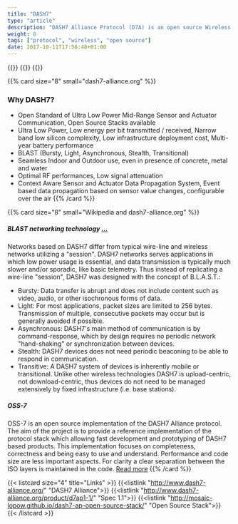 ```yaml
---
title: "DASH7"
type: "article"
description: "DASH7 Alliance Protocol (D7A) is an open source Wireless Sensor and Actuator Network protocol, which operates in the 433 MHz, 868 MHz and 915 MHz unlicensed ISM band/SRD band. DASH7 provides multi-year battery life, range of up to 2 km, low latency for connecting with moving things, a very small open source protocol stack, AES 128-bit shared key encryption support, and data transfer of up to 167 kbit/s."
weight: 0
tags: ["protocol", "wireless", "open source"]
date: 2017-10-11T17:56:48+01:00
---
```


{{<card size="4" small="Wikipedia" style="info">}}
{{<description>}}
{{</card>}}

{{% card size="8" small="dash7-alliance.org" %}}
### Why DASH7?
- Open Standard of Ultra Low Power Mid-Range Sensor and Actuator Communication, Open Source Stacks available
- Ultra Low Power, Low energy per bit transmitted / received, Narrow band low silicon complexity, Low infrastructure deployment cost, Multi-year battery performance
- BLAST (Bursty, Light, Asynchronous, Stealth, Transitional)
- Seamless Indoor and Outdoor use, even in presence of concrete, metal and water
- Optimal RF performances, Low signal attenuation
- Context Aware Sensor and Actuator Data Propagation System, Event based data propagation based on sensor value changes, configurable over the air
{{% /card %}}


{{% card size="8" small="Wikipedia and dash7-alliance.org" %}}
##### BLAST networking technology [...](https://en.wikipedia.org/wiki/DASH7)
Networks based on DASH7 differ from typical wire-line and wireless networks utilizing a "session". DASH7 networks serves applications in which low power usage is essential, and data transmission is typically much slower and/or sporadic, like basic telemetry. Thus instead of replicating a wire-line "session", DASH7 was designed with the concept of B.L.A.S.T.:

- Bursty: Data transfer is abrupt and does not include content such as video, audio, or other isochronous forms of data.
- Light: For most applications, packet sizes are limited to 256 bytes. Transmission of multiple, consecutive packets may occur but is generally avoided if possible.
- Asynchronous: DASH7's main method of communication is by command-response, which by design requires no periodic network "hand-shaking" or synchronization between devices.
- Stealth: DASH7 devices does not need periodic beaconing to be able to respond in communication.
- Transitive: A DASH7 system of devices is inherently mobile or transitional. Unlike other wireless technologies DASH7 is upload-centric, not download-centric, thus devices do not need to be managed extensively by fixed infrastructure (i.e. base stations).

##### OSS-7
OSS-7 is an open source implementation of the DASH7 Alliance protocol. The aim of the project is to provide a reference implementation of the protocol stack which allowing fast development and prototyping of DASH7 based products. This implementation focuses on completeness, correctness and being easy to use and understand. Performance and code size are less important aspects. For clarity a clear separation between the ISO layers is maintained in the code. [Read more](http://mosaic-lopow.github.io/dash7-ap-open-source-stack/)
{{% /card %}}

{{< listcard size="4" title="Links" >}}
    {{<listlink "http://www.dash7-alliance.org/" "DASH7 Alliance">}}
    {{<listlink "http://www.dash7-alliance.org/product/d7ap1-1/" "Spec 1.1">}}
    {{<listlink "http://mosaic-lopow.github.io/dash7-ap-open-source-stack/" "Open Source Stack">}}
{{< /listcard >}}